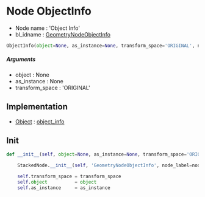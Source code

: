 # Node ObjectInfo

- Node name : 'Object Info'
- bl_idname : [GeometryNodeObjectInfo](https://docs.blender.org/api/current/bpy.types.{bl_idname}.html)


``` python
ObjectInfo(object=None, as_instance=None, transform_space='ORIGINAL', node_label=None, node_color=None)
```
##### Arguments

- object : None
- as_instance : None
- transform_space : 'ORIGINAL'

## Implementation

- [Object](/docs/GeoNodes/Object.md) : [object_info](/docs/GeoNodes/Object.md#object_info)

## Init

``` python
def __init__(self, object=None, as_instance=None, transform_space='ORIGINAL', node_label=None, node_color=None):

    StackedNode.__init__(self, 'GeometryNodeObjectInfo', node_label=node_label, node_color=node_color)

    self.transform_space = transform_space
    self.object          = object
    self.as_instance     = as_instance
```

